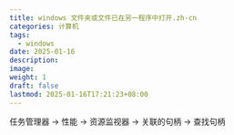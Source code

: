 ```yaml
---
title: windows 文件夹或文件已在另一程序中打开.zh-cn
categories: 计算机
tags:
  - windows
date: 2025-01-16
description: 
image: 
weight: 1
draft: false
lastmod: 2025-01-16T17:21:23+08:00
---
```

任务管理器 -> 性能 -> 资源监视器 -> 关联的句柄 -> 查找句柄